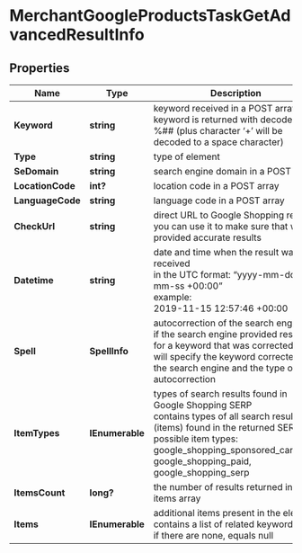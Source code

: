# MerchantGoogleProductsTaskGetAdvancedResultInfo


## Properties

| Name | Type | Description | Notes |
|------------ | ------------- | ------------- | -------------|
**Keyword** | **string** | keyword received in a POST array<br>keyword is returned with decoded %## (plus character ‘+’ will be decoded to a space character) |[optional]|
**Type** | **string** | type of element |[optional]|
**SeDomain** | **string** | search engine domain in a POST array |[optional]|
**LocationCode** | **int?** | location code in a POST array |[optional]|
**LanguageCode** | **string** | language code in a POST array |[optional]|
**CheckUrl** | **string** | direct URL to Google Shopping results<br>you can use it to make sure that we provided accurate results |[optional]|
**Datetime** | **string** | date and time when the result was received<br>in the UTC format: “yyyy-mm-dd hh-mm-ss +00:00”<br>example:<br>2019-11-15 12:57:46 +00:00 |[optional]|
**Spell** | **SpellInfo** | autocorrection of the search engine<br>if the search engine provided results for a keyword that was corrected, we will specify the keyword corrected by the search engine and the type of autocorrection |[optional]|
**ItemTypes** | **IEnumerable<string>** | types of search results found in Google Shopping SERP<br>contains types of all search results (items) found in the returned SERP<br>possible item types:<br>google_shopping_sponsored_carousel, google_shopping_paid, google_shopping_serp |[optional]|
**ItemsCount** | **long?** | the number of results returned in the items array |[optional]|
**Items** | **IEnumerable<BaseMerchantGoogleShoppingProductsElementItem>** | additional items present in the element<br>contains a list of related keywords;<br>if there are none, equals null |[optional]|